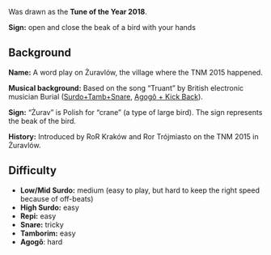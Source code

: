 Was drawn as the **Tune of the Year 2018**.

**Sign:** open and close the beak of a bird with your hands

## Background

**Name:** A word play on Żuravlów, the village where the TNM 2015 happened.

**Musical background:** Based on the song “Truant” by British electronic musician Burial ([Surdo+Tamb+Snare](https://youtu.be/8u4D0wAc2AA?t=1m48s), [Agogô + Kick Back](https://youtu.be/8u4D0wAc2AA?t=6m27s)).

**Sign:** “Żurav” is Polish for “crane” (a type of large bird). The sign represents the beak of the bird.

**History:** Introduced by RoR Kraków and Ror Trójmiasto on the TNM 2015 in Żuravlów.

## Difficulty

* **Low/Mid Surdo:** medium (easy to play, but hard to keep the right speed because of off-beats)
* **High Surdo:** easy
* **Repi:** easy
* **Snare:** tricky
* **Tamborim:** easy
* **Agogô**: hard
